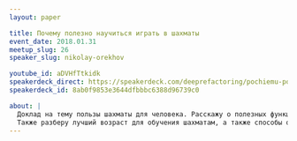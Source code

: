 ```yaml
---
layout: paper

title: Почему полезно научиться играть в шахматы
event_date: 2018.01.31
meetup_slug: 26
speaker_slug: nikolay-orekhov

youtube_id: aDVHfTtkidk
speakerdeck_direct: https://speakerdeck.com/deeprefactoring/pochiemu-poliezno-nauchit-sia-ighrat-v-shakhmaty
speakerdeck_id: 8ab0f9853e3644dfbbbc6388d96739c0

about: |
  Доклад на тему пользы шахматы для человека. Расскажу о полезных функциях и задачах шахмат.
  Также разберу лучший возраст для обучения шахматам, а также способы обучения шахматам.
---
```


